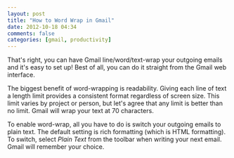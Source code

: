 ```yaml
---
layout: post
title: "How to Word Wrap in Gmail"
date: 2012-10-18 04:34
comments: false
categories: [gmail, productivity]
---
```


That's right, you can have Gmail line/word/text-wrap your outgoing emails
and it's easy to set up! Best of all, you can do it straight from the Gmail web
interface.

<!-- more -->

The biggest benefit of word-wrapping is readability. Giving each line of text
a length limit provides a consistent format regardless of screen size. This
limit varies by project or person, but let's agree that any limit is better than
no limit. Gmail will wrap your text at 70 characters.

To enable word-wrap, all you have to do is switch your outgoing emails to plain text.
The default setting is rich formatting (which is HTML formatting). To switch,
select *Plain Text* from the toolbar when writing your next email.
Gmail will remember your choice.
